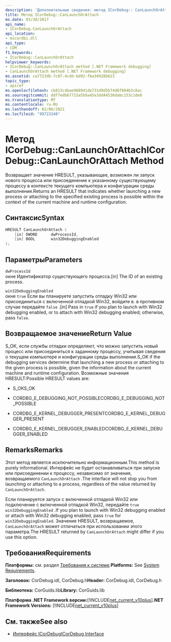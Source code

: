 ```yaml
---
description: 'Дополнительные сведения: метод ICorDebug:: CanLaunchOrAttach'
title: Метод ICorDebug::CanLaunchOrAttach
ms.date: 03/30/2017
api_name:
- ICorDebug.CanLaunchOrAttach
api_location:
- mscordbi.dll
api_type:
- COM
f1_keywords:
- ICorDebug::CanLaunchOrAttach
helpviewer_keywords:
- ICorDebug::CanLaunchOrAttach method [.NET Framework debugging]
- CanLaunchOrAttach method [.NET Framework debugging]
ms.assetid: ca7723db-7c07-4cdd-bd92-fba34928b623
topic_type:
- apiref
ms.openlocfilehash: cb813c4bae968941de731d9d5b74d8f804b3c8ac
ms.sourcegitcommit: ddf7edb67715a5b9a45e3dd44536dabc153c1de0
ms.translationtype: MT
ms.contentlocale: ru-RU
ms.lasthandoff: 02/06/2021
ms.locfileid: "99723248"
---
```

# <a name="icordebugcanlaunchorattach-method"></a><span data-ttu-id="f820a-103">Метод ICorDebug::CanLaunchOrAttach</span><span class="sxs-lookup"><span data-stu-id="f820a-103">ICorDebug::CanLaunchOrAttach Method</span></span>

<span data-ttu-id="f820a-104">Возвращает значение HRESULT, указывающее, возможен ли запуск нового процесса или присоединение к указанному существующему процессу в контексте текущего компьютера и конфигурации среды выполнения.</span><span class="sxs-lookup"><span data-stu-id="f820a-104">Returns an HRESULT that indicates whether launching a new process or attaching to the specified existing process is possible within the context of the current machine and runtime configuration.</span></span>  
  
## <a name="syntax"></a><span data-ttu-id="f820a-105">Синтаксис</span><span class="sxs-lookup"><span data-stu-id="f820a-105">Syntax</span></span>  
  
```cpp  
HRESULT CanLaunchOrAttach (  
    [in] DWORD      dwProcessId,  
    [in] BOOL       win32DebuggingEnabled  
);  
```  
  
## <a name="parameters"></a><span data-ttu-id="f820a-106">Параметры</span><span class="sxs-lookup"><span data-stu-id="f820a-106">Parameters</span></span>  

 `dwProcessId`  
 <span data-ttu-id="f820a-107">окне Идентификатор существующего процесса.</span><span class="sxs-lookup"><span data-stu-id="f820a-107">[in] The ID of an existing process.</span></span>  
  
 `win32DebuggingEnabled`  
 <span data-ttu-id="f820a-108">окне `true` Если вы планируете запустить отладку Win32 или присоединиться с включенной отладкой Win32, войдите в. в противном случае передайте `false` .</span><span class="sxs-lookup"><span data-stu-id="f820a-108">[in] Pass in `true` if you plan to launch with Win32 debugging enabled, or to attach with Win32 debugging enabled; otherwise, pass `false`.</span></span>  
  
## <a name="return-value"></a><span data-ttu-id="f820a-109">Возвращаемое значение</span><span class="sxs-lookup"><span data-stu-id="f820a-109">Return Value</span></span>  

 <span data-ttu-id="f820a-110">S_OK, если службы отладки определяют, что можно запустить новый процесс или присоединиться к заданному процессу, учитывая сведения о текущем компьютере и конфигурации среды выполнения.</span><span class="sxs-lookup"><span data-stu-id="f820a-110">S_OK if the debugging services determine that launching a new process or attaching to the given process is possible, given the information about the current machine and runtime configuration.</span></span> <span data-ttu-id="f820a-111">Возможные значения HRESULT:</span><span class="sxs-lookup"><span data-stu-id="f820a-111">Possible HRESULT values are:</span></span>  
  
- <span data-ttu-id="f820a-112">S_OK</span><span class="sxs-lookup"><span data-stu-id="f820a-112">S_OK</span></span>  
  
- <span data-ttu-id="f820a-113">CORDBG_E_DEBUGGING_NOT_POSSIBLE</span><span class="sxs-lookup"><span data-stu-id="f820a-113">CORDBG_E_DEBUGGING_NOT_POSSIBLE</span></span>  
  
- <span data-ttu-id="f820a-114">CORDBG_E_KERNEL_DEBUGGER_PRESENT</span><span class="sxs-lookup"><span data-stu-id="f820a-114">CORDBG_E_KERNEL_DEBUGGER_PRESENT</span></span>  
  
- <span data-ttu-id="f820a-115">CORDBG_E_KERNEL_DEBUGGER_ENABLED</span><span class="sxs-lookup"><span data-stu-id="f820a-115">CORDBG_E_KERNEL_DEBUGGER_ENABLED</span></span>  
  
## <a name="remarks"></a><span data-ttu-id="f820a-116">Remarks</span><span class="sxs-lookup"><span data-stu-id="f820a-116">Remarks</span></span>  

 <span data-ttu-id="f820a-117">Этот метод является исключительно информационным.</span><span class="sxs-lookup"><span data-stu-id="f820a-117">This method is purely informational.</span></span> <span data-ttu-id="f820a-118">Интерфейс не будет останавливаться при запуске или присоединении к процессу, независимо от значения, возвращаемого `CanLaunchOrAttach` .</span><span class="sxs-lookup"><span data-stu-id="f820a-118">The interface will not stop you from launching or attaching to a process, regardless of the value returned by `CanLaunchOrAttach`.</span></span>  
  
 <span data-ttu-id="f820a-119">Если планируется запуск с включенной отладкой Win32 или подключение с включенной отладкой Win32, передайте `true` `win32DebuggingEnabled` .</span><span class="sxs-lookup"><span data-stu-id="f820a-119">If you plan to launch with Win32 debugging enabled or attach with Win32 debugging enabled, pass `true` for `win32DebuggingEnabled`.</span></span> <span data-ttu-id="f820a-120">Значение HRESULT, возвращаемое, `CanLaunchOrAttach` может отличаться при использовании этого параметра.</span><span class="sxs-lookup"><span data-stu-id="f820a-120">The HRESULT returned by `CanLaunchOrAttach` might differ if you use this option.</span></span>  
  
## <a name="requirements"></a><span data-ttu-id="f820a-121">Требования</span><span class="sxs-lookup"><span data-stu-id="f820a-121">Requirements</span></span>  

 <span data-ttu-id="f820a-122">**Платформы:** см. раздел [Требования к системе](../../get-started/system-requirements.md).</span><span class="sxs-lookup"><span data-stu-id="f820a-122">**Platforms:** See [System Requirements](../../get-started/system-requirements.md).</span></span>  
  
 <span data-ttu-id="f820a-123">**Заголовок:** CorDebug.idl, CorDebug.h</span><span class="sxs-lookup"><span data-stu-id="f820a-123">**Header:** CorDebug.idl, CorDebug.h</span></span>  
  
 <span data-ttu-id="f820a-124">**Библиотека:** CorGuids.lib</span><span class="sxs-lookup"><span data-stu-id="f820a-124">**Library:** CorGuids.lib</span></span>  
  
 <span data-ttu-id="f820a-125">**Платформа .NET Framework версии:**[!INCLUDE[net_current_v10plus](../../../../includes/net-current-v10plus-md.md)]</span><span class="sxs-lookup"><span data-stu-id="f820a-125">**.NET Framework Versions:** [!INCLUDE[net_current_v10plus](../../../../includes/net-current-v10plus-md.md)]</span></span>  
  
## <a name="see-also"></a><span data-ttu-id="f820a-126">См. также</span><span class="sxs-lookup"><span data-stu-id="f820a-126">See also</span></span>

- [<span data-ttu-id="f820a-127">Интерфейс ICorDebug</span><span class="sxs-lookup"><span data-stu-id="f820a-127">ICorDebug Interface</span></span>](icordebug-interface.md)

